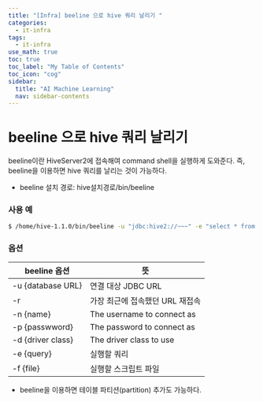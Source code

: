 ```yaml
---
title: "[Infra] beeline 으로 hive 쿼리 날리기 " 
categories:
  - it-infra
tags:
  - it-infra
use_math: true
toc: true
toc_label: "My Table of Contents"
toc_icon: "cog"
sidebar:
  title: "AI Machine Learning"
  nav: sidebar-contents
---
```


# beeline 으로 hive 쿼리 날리기 

beeline이란 HiveServer2에 접속해여 command shell을 실행하게 도와준다. 
즉, beeline을 이용하면 hive 쿼리를 날리는 것이 가능하다. 

* beeline 설치 경로: hive설치경로/bin/beeline

### 사용 예

```bash
$ /home/hive-1.1.0/bin/beeline -u "jdbc:hive2://~~~" -e "select * from table" -n "cheolwon"
```

### 옵션

beeline 옵션 | 뜻
-------------|---------
-u {database URL} | 연결 대상 JDBC URL
-r | 가장 최근에 접속했던 URL 재접속
-n {name} | The username to connect as
-p {passwword} | The password to connect as
-d {driver class} | The driver class to use
-e {query} | 실행할 쿼리
-f {file} | 실행할 스크립트 파일

* beeline을 이용하면 테이블 파티션(partition) 추가도 가능하다. 
